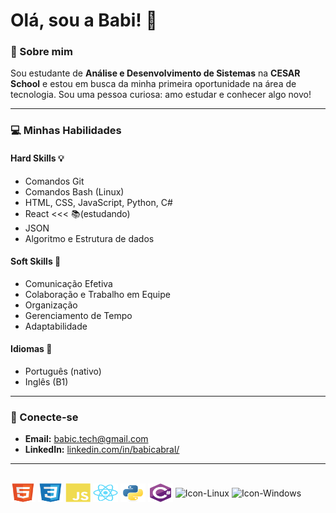 # Olá, sou a Babi! 👋

### 📌 Sobre mim

Sou estudante de **Análise e Desenvolvimento de Sistemas** na **CESAR School** e estou em busca da minha primeira oportunidade na área de tecnologia. Sou uma pessoa curiosa: amo estudar e conhecer algo novo!

---

### 💻 Minhas Habilidades

#### Hard Skills 💡
- Comandos Git
- Comandos Bash (Linux)
- HTML, CSS, JavaScript, Python, C#
- React <<< 📚(estudando)
- JSON
- Algoritmo e Estrutura de dados

#### Soft Skills 🤝
- Comunicação Efetiva
- Colaboração e Trabalho em Equipe
- Organização
- Gerenciamento de Tempo
- Adaptabilidade

#### Idiomas 🧠
- Português (nativo)
- Inglês (B1)

---

### 📧 Conecte-se

- **Email:** babic.tech@gmail.com
- **LinkedIn:** [linkedin.com/in/babicabral/](https://www.linkedin.com/in/babicabral/)
  
---
<div style="display: inline_block"><br>
  <img align="center" alt="Icon-HTML" height="30" width="40" src="https://raw.githubusercontent.com/devicons/devicon/master/icons/html5/html5-original.svg">
  <img align="center" alt="Icon-CSS" height="30" width="40" src="https://raw.githubusercontent.com/devicons/devicon/master/icons/css3/css3-original.svg">
  <img align="center" alt="Icon-Js" height="30" width="40" src="https://raw.githubusercontent.com/devicons/devicon/master/icons/javascript/javascript-plain.svg">
  <img align="center" alt="Icon-React" height="30" width="40" src="https://raw.githubusercontent.com/devicons/devicon/master/icons/react/react-original.svg">
  <img align="center" alt="Icon-Python" height="30" width="40" src="https://raw.githubusercontent.com/devicons/devicon/master/icons/python/python-original.svg">
  <img align="center" alt="Icon-Csharp" height="30" width="40" src="https://raw.githubusercontent.com/devicons/devicon/master/icons/csharp/csharp-original.svg">
  <img align="center" alt="Icon-Linux" height="30" width="40" 
src="https://cdn.jsdelivr.net/gh/devicons/devicon@latest/icons/linux/linux-original.svg">
  <img align="center" alt="Icon-Windows" height="30" width="40" 
src="https://cdn.jsdelivr.net/gh/devicons/devicon@latest/icons/windows8/windows8-original.svg"></div>

